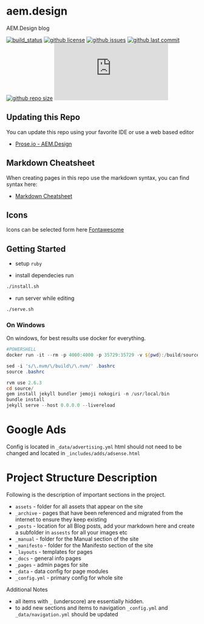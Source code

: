 # aem.design
AEM.Design blog

[![build_status](https://github.com/aem-design/aem.design/workflows/ci/badge.svg)](https://github.com/aem-design/aem.design/actions?workflow=ci)
[![github license](https://img.shields.io/github/license/aem-design/aem.design)](https://github.com/aem-design/aem.design) 
[![github issues](https://img.shields.io/github/issues/aem-design/aem.design)](https://github.com/aem-design/aem.design) 
[![github last commit](https://img.shields.io/github/last-commit/aem-design/aem.design)](https://github.com/aem-design/aem.design) 
[![github repo size](https://img.shields.io/github/repo-size/aem-design/aem.design)](https://github.com/aem-design/aem.design) 
![statuscake](https://app.statuscake.com/button/index.php?Track=sKW7chwd8h&Days=7&Design=3 "statuscake")


## Updating this Repo

You can update this repo using your favorite IDE or use a web based editor

* [Prose.io - AEM.Design](http://prose.io/#aem-design/aem.design/tree/master)

## Markdown Cheatsheet

When creating pages in this repo use the markdown syntax, you can find syntax here:

* [Markdown Cheatsheet](https://github.com/adam-p/markdown-here/wiki/Markdown-Cheatsheet)

## Icons

Icons can be selected form here [Fontawesome](http://fontawesome.io/icons/)


## Getting Started

* setup ```ruby```

* install dependecies run

```bash
./install.sh
```

* run server while editing

```bash
./serve.sh
```

### On Windows

On windows, for best results use docker for everything.

```powershell
#POWERSHELL
docker run -it --rm -p 4000:4000 -p 35729:35729 -v ${pwd}:/build/source:rw aemdesign/centos-java-buildpack bash --login

sed -i 's/\.nvm/\/build\/\.nvm/' .bashrc
source .bashrc

rvm use 2.6.3
cd source/
gem install jekyll bundler jemoji nokogiri -n /usr/local/bin
bundle install
jekyll serve --host 0.0.0.0 --livereload

```

# Google Ads

Config is located in `_data/advertising.yml` html should not need to be changed and located in `_includes/adds/adsense.html`

# Project Structure Description

Following is the description of important sections in the project. 

* `assets` - folder for all assets that appear on the site
* `_archive` - pages that have been referenced and migrated from the internet to ensure they keep existing 
* `_posts` - location for all Blog posts, add your markdown here and create a subfolder in `assests` for all your images etc
* `_manual` - folder for the Manual section of the site 
* `_manifesto` - folder for the Manifesto section of the site
* `_layouts` - templates for pages
* `_docs` - general info pages
* `_pages` - admin pages for site
* `_data` - data config for page modules
* `_config.yml` - primary config for whole site

Additional Notes

* all items with `_` (underscore) are essentially hidden.
* to add new sections and items to navigation `_config.yml` and `_data/navigation.yml` should be updated
